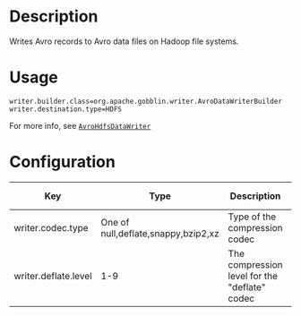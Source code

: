 # Description

Writes Avro records to Avro data files on Hadoop file systems.


# Usage


    writer.builder.class=org.apache.gobblin.writer.AvroDataWriterBuilder
    writer.destination.type=HDFS

For more info, see [`AvroHdfsDataWriter`](https://github.com/apache/incubator-gobblin/blob/master/gobblin-core/src/main/java/org/apache/gobblin/writer/AvroHdfsDataWriter.java)


# Configuration


| Key | Type | Description | Default Value |
|-----|------|-------------|---------------|
| writer.codec.type | One of null,deflate,snappy,bzip2,xz | Type of the compression codec | deflate |
| writer.deflate.level | 1-9 | The compression level for the "deflate" codec | 9 |

